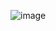![image](https://github.com/karpo27/Exercism_Python/assets/54405665/c6a9373c-f428-4a71-96f2-3a7bf0aedd08)
